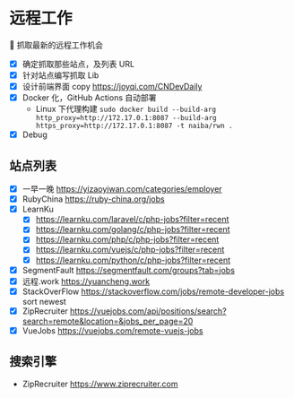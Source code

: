# 远程工作

:newspaper: 抓取最新的远程工作机会

- [x] 确定抓取那些站点，及列表 URL
- [x] 针对站点编写抓取 Lib
- [x] 设计前端界面 copy https://joyqi.com/CNDevDaily
- [x] Docker 化，GitHub Actions 自动部署
   - Linux 下代理构建 `sudo docker build --build-arg http_proxy=http://172.17.0.1:8087 --build-arg https_proxy=http://172.17.0.1:8087 -t naiba/rwn .`
- [x] Debug

## 站点列表

- [x] 一早一晚 https://yizaoyiwan.com/categories/employer
- [x] RubyChina https://ruby-china.org/jobs
- [x] LearnKu
   - [x] https://learnku.com/laravel/c/php-jobs?filter=recent
   - [x] https://learnku.com/golang/c/php-jobs?filter=recent
   - [x] https://learnku.com/php/c/php-jobs?filter=recent
   - [x] https://learnku.com/vuejs/c/php-jobs?filter=recent
   - [x] https://learnku.com/python/c/php-jobs?filter=recent
- [x] SegmentFault https://segmentfault.com/groups?tab=jobs
- [x] 远程.work https://yuancheng.work
- [x] StackOverFlow https://stackoverflow.com/jobs/remote-developer-jobs sort newest
- [x] ZipRecruiter https://vuejobs.com/api/positions/search?search=remote&location=&jobs_per_page=20
- [x] VueJobs https://vuejobs.com/remote-vuejs-jobs

## 搜索引擎

- ZipRecruiter https://www.ziprecruiter.com